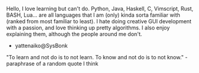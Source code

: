 Hello, I love learning but can't do. Python, Java, Haskell, C, Vimscript, Rust,
BASH, Lua... are all languages that I am (only) kinda sorta familiar with (ranked
from most familiar to least).
I hate doing creative GUI development with a passion, and love thinking up pretty
algorithms. I also enjoy explaining them, although the people around me don't.
- yattenaiko@SysBonk

"To learn and not do is to not learn. To know and not do is to not know."
-paraphrase of a random quote I think
